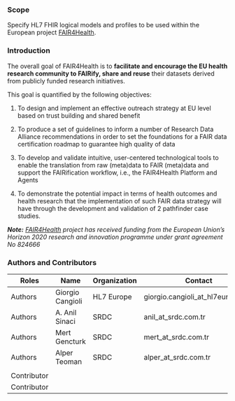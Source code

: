 ### Scope

Specify HL7 FHIR logical models and profiles to be used within the
European project [FAIR4Health](https://www.fair4health.eu/).

### Introduction

The overall goal of FAIR4Health is to **facilitate and encourage the EU
health research community to FAIRify, share and reuse** their datasets
derived from publicly funded research initiatives.

This goal is quantified by the following objectives:

1.  To design and implement an effective outreach strategy at EU level
    based on trust building and shared benefit

2.  To produce a set of guidelines to inform a number of Research Data
    Alliance recommendations in order to set the foundations for a FAIR
    data certification roadmap to guarantee high quality of data

3.  To develop and validate intuitive, user-centered technological tools
    to enable the translation from raw (meta)data to FAIR (meta)data and
    support the FAIRification workflow, i.e., the FAIR4Health Platform
    and Agents

4.  To demonstrate the potential impact in terms of health outcomes and
    health research that the implementation of such FAIR data strategy
    will have through the development and validation of 2 pathfinder
    case studies.

***Note:** [FAIR4Health](https://www.fair4health.eu/) project has
received funding from the European Union’s Horizon 2020 research and
innovation programme under grant agreement No 824666*

### Authors and Contributors

<table>
<thead>
<tr class="header">
<th>Roles</th>
<th>Name</th>
<th>Organization</th>
<th>Contact</th>
</tr>
</thead>
<tbody>
<tr class="odd">
<td>Authors</td>
<td>Giorgio Cangioli</td>
<td>HL7 Europe</td>
<td>giorgio.cangioli_at_hl7europe.org</td>
</tr>
<tr class="even">
<td>Authors</td>
<td>A. Anil Sinaci</td>
<td>SRDC</td>
<td>anil_at_srdc.com.tr</td>
</tr>
<tr class="odd">
<td>Authors</td>
<td>Mert Gencturk</td>
<td>SRDC</td>
<td>mert_at_srdc.com.tr</td>
</tr>
<tr class="even">
<td>Authors</td>
<td>Alper Teoman</td>
<td>SRDC</td>
<td>alper_at_srdc.com.tr</td>
</tr>
<tr class="odd">
<td></td>
<td></td>
<td></td>
<td></td>
</tr>
<tr class="even">
<td>Contributor</td>
<td></td>
<td></td>
<td></td>
</tr>
<tr class="odd">
<td>Contributor</td>
<td></td>
<td></td>
<td></td>
</tr>
</tbody>
</table>
